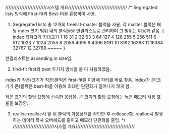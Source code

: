 
//////////////////////////시스템 개요/////////////////////////////////////
/*
Segregated lists 방식에 First-fit과 Best-fit을 혼용하여 사용.

1. Segregated lists
총 12개의 freelist-master 블럭을 사용.
각 master 블럭은 해당 index 크기 범위 내의 블럭들을 연결리스트로 관리하며 그 범위는 다음과 같음.
{
    index             최저크기        최대크기
     1                  16               31
     2                  32               63
     3                  64              127
     4                 128              255
     5                 256              511
     6                 512             1023
     7                1024             2055
     8                2056             4095
     9                4096             8191
     10               8192            16383
     11              16384            32767
     12              32768            ~~~~~
}

연결리스트는 ascending in size임.

2. find-fit
first와 best 두가지 방식을 둘 다 사용하였음.

index가 작은(크기가 작은)블럭은 first-fit을 이용해 자리를 바로 찾음.
index가 큰(크기가 큰)블럭은 best-fit을 이용해 최대한 단편화가 일어나지 않게 함.

작은 크기의 할당 요청에 신속한 응답을, 큰 크기의 할당 요청에는 높은 메모리 사용 효율을 보장함.

3. realloc
realloc시 앞 뒤 블럭의 가용상태를 확인한 후 collesce함.
realloc시 발생하는 데이터 복사 오버헤드를 줄이고 메모리 단편화를 줄임.
*/
//////////////////////////시스템 개요/////////////////////////////////////
